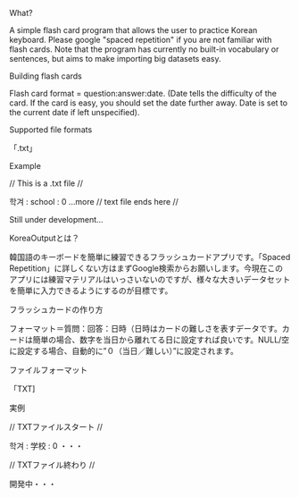 ﻿What?

A simple flash card program that allows the user to practice Korean keyboard. Please google "spaced repetition" if you are not familiar with flash cards. Note that the program has currently no built-in vocabulary or sentences, but aims to make importing big datasets easy.

Building flash cards

Flash card format = question:answer:date. (Date tells the difficulty of the card. If the card is easy, you should set the date further away. Date is set to the current date if left unspecified). 

Supported file formats

「.txt」

Example

// This is a .txt file //

학겨 : school : 0
...more
// text file ends here //

Still under development...

KoreaOutputとは？

韓国語のキーボードを簡単に練習できるフラッシュカードアプリです。「Spaced Repetition」に詳しくない方はまずGoogle検索からお願いします。今現在このアプリには練習マテリアルはいっさいないのですが、様々な大きいデータセットを簡単に入力できるようにするのが目標です。

フラッシュカードの作り方

フォーマット＝質問：回答：日時（日時はカードの難しさを表すデータです。カードは簡単の場合、数字を当日から離れてる日に設定すれば良いです。NULL/空に設定する場合、自動的に”０（当日／難しい）”に設定されます。

ファイルフォーマット

「TXT]

実例

// TXTファイルスタート //

학겨 : 学校 : 0
・・・

// TXTファイル終わり //

開発中・・・
